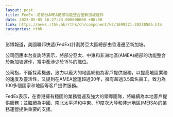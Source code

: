 ```yaml
---
layout: post
title: FedEx：將部分AMEA總部功能整合至新加坡運作
date: 2023-05-05 16:27:23.000000000 +08:00
link: https://news.rthk.hk/rthk/ch/component/k2/1699321-20230505.htm
categories: rthk
---
```


彭博報道，美國聯邦快遞(FedEx)計劃將亞太區總部由香港遷至新加坡。

公司回應本台查詢時表示，將部分亞太、中東和非洲地區(AMEA)總部的功能整合於新加坡運作，當中牽涉少於15%的職位。

公司指，不斷探索機遇，致力以龐大的地區網絡為客戶提供服務，以提高地區業務的速度及靈活性，又提到在AMEA營運超過30年，擁有超過3.5萬名員工，致力為100多個國家和地區等客戶提供服務。

FedEx表示，在香港擁有穩固的業務營運及強大的領導團隊，將繼續為本地客戶提供服務；並繼續為中國、南北太平洋和中東、印度次大陸和非洲地區(MEISA)的業務運營提供重要的支援。
